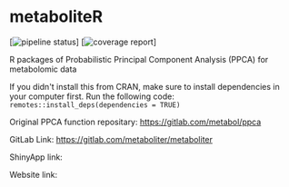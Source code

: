 # metaboliteR
[![pipeline status](https://gitlab.com/metaboliter/metaboliter/badges/master/pipeline.svg)]
[![coverage report](https://gitlab.com/metaboliter/metaboliter/badges/master/coverage.svg)]

R packages of Probabilistic Principal Component Analysis (PPCA) for metabolomic data

If you didn't install this from CRAN, make sure to install dependencies in your computer first.
Run the following code: 
`remotes::install_deps(dependencies = TRUE)`

Original PPCA function repositary: https://gitlab.com/metabol/ppca

GitLab Link: https://gitlab.com/metaboliter/metaboliter

ShinyApp link:

Website link:

